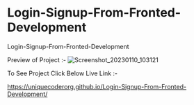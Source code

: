 # Login-Signup-From-Fronted-Development
 Login-Signup-From-Fronted-Development


Preview of Project :-
![Screenshot_20230110_103121](https://user-images.githubusercontent.com/79758742/211838192-aa570227-609c-4c1e-9cec-45c81142da91.png)

To See Project Click Below Live Link :-

https://uniquecoderorg.github.io/Login-Signup-From-Fronted-Development/
